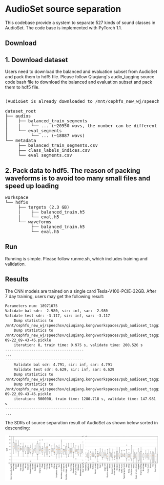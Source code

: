 # AudioSet source separation

This codebase provide a system to separate 527 kinds of sound classes in AudioSet. The code base is implemented with PyTorch 1.1. 

## Download 
## 1. Download dataset
Users need to download the balanced and evaluation subset from AudioSet and pack them to hdf5 file. Please follow Qiuqiang's audio_tagging source code bash file to download the balanced and evaluation subset and pack them to hdf5 file.  
<pre>

(AudioSet is already downloaded to /mnt/cephfs_new_wj/speechsv/qiuqiang.kong/datasets/audioset, a copy of packed  waveform can be found here: /mnt/cephfs_new_wj/speechsv/qiuqiang.kong/workspaces/pub_audioset_tagging_cnn_transfer/hdf5s)

dataset_root
├── audios
│    ├── balanced_train_segments
│    |    └── ... (~20550 wavs, the number can be different because some links are missing)
│    └── eval_segments
│         └── ... (~18887 wavs)
└── metadata
     ├── balanced_train_segments.csv
     ├── class_labels_indices.csv
     └── eval_segments.csv
</pre>

## 2. Pack data to hdf5. The reason of packing waveforms is to avoid too many small files and speed up loading

<pre>
workspace
└── hdf5s
     ├── targets (2.3 GB)
     |    ├── balanced_train.h5
     |    └── eval.h5
     └── waveforms
          ├── balanced_train.h5
          └── eval.h5
</pre>

## Run
Running is simple. Please follow runme.sh, which includes training and validation. 

## Results
The CNN models are trained on a single card Tesla-V100-PCIE-32GB. After 7 day training, users may get the following result:

```
Parameters num: 18971075
Validate bal sdr: -2.980, sir: inf, sar: -2.980
Validate test sdr: -3.117, sir: inf, sar: -3.117
    Dump statistics to /mnt/cephfs_new_wj/speechsv/qiuqiang.kong/workspaces/pub_audioset_tagging_cnn_transfer/statistics/ss_main/data_type=balanced_train/UNet/condition_type=soft_hard/wiener_filter=False/loss_type=mae/batch_size=12/statistics.pkl
    Dump statistics to /mnt/cephfs_new_wj/speechsv/qiuqiang.kong/workspaces/pub_audioset_tagging_cnn_transfer/statistics/ss_main/data_type=balanced_train/UNet/condition_type=soft_hard/wiener_filter=False/loss_type=mae/batch_size=12/statistics_2019-09-22_09-43-45.pickle
    iteration: 0, train time: 0.975 s, validate time: 200.526 s
------------------------------------
...
------------------------------------
    Validate bal sdr: 4.791, sir: inf, sar: 4.791
    Validate test sdr: 6.629, sir: inf, sar: 6.629
    Dump statistics to /mnt/cephfs_new_wj/speechsv/qiuqiang.kong/workspaces/pub_audioset_tagging_cnn_transfer/statistics/ss_main/data_type=balanced_train/UNet/condition_type=soft_hard/wiener_filter=False/loss_type=mae/batch_size=12/statistics.pkl
    Dump statistics to /mnt/cephfs_new_wj/speechsv/qiuqiang.kong/workspaces/pub_audioset_tagging_cnn_transfer/statistics/ss_main/data_type=balanced_train/UNet/condition_type=soft_hard/wiener_filter=False/loss_type=mae/batch_size=12/statistics_2019-09-22_09-43-45.pickle
    iteration: 500000, train time: 1280.718 s, validate time: 147.981 s
------------------------------------
...
```

The SDRs of source separation result of AudioSet as shown below sorted in descending:

![alt text](appendixes/sdrs.png)